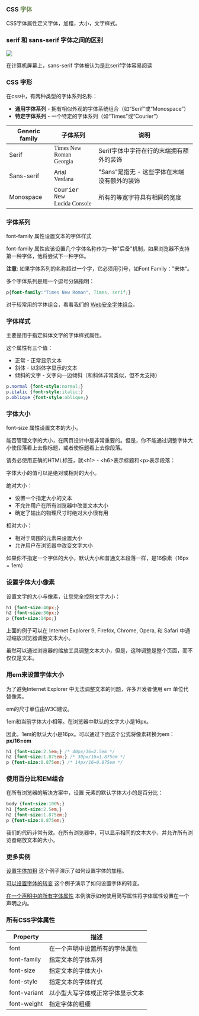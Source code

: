 ### CSS <span style="color:#64854c">字体</span>

CSS字体属性定义字体，加粗，大小，文字样式。

### serif 和 sans-serif 字体之间的区别
<img src="https://www.runoob.com/images/serif.gif">

在计算机屏幕上，sans-serif 字体被认为是比serif字体容易阅读

### CSS 字形

在css中，有两种类型的字体系列名称：

* **通用字体系列** - 拥有相似外观的字体系统组合（如“Serif”或“Monospace”）
* **特定字体系列** - 一个特定的字体系列（如“Times”或“Courier”）

| Generic family | 子体系列                | 说明 |
| -------------- | ----------------------- | ---- |
| Serif          | <span style="font-family:Times New Roman">Times New Roman</span> <br/><span style="font-family:Georgia">Georgia</span> | Serif字体中字符在行的末端拥有额外的装饰 |
| Sans-serif     | <span style="font-family:Arial">Arial </span><br><span style="font-family:Verdana">Verdana</span> | "Sans"是指无 - 这些字体在末端没有额外的装饰 |
| Monospace | <span style="font-family:Courier New">Courier New</span> <br/><span style="font-family:Lucida Console">Lucida Console</span> | 所有的等宽字符具有相同的宽度 |

### 字体系列

font-family 属性设置文本的字体样式

font-family 属性应该设置几个字体名称作为一种"后备"机制，如果浏览器不支持第一种字体，他将尝试下一种字体。

**注意**: 如果字体系列的名称超过一个字，它必须用引号，如Font Family："宋体"。

多个字体系列是用一个逗号分隔指明：

```css
p{font-family:"Times New Roman", Times, serif;}
```

对于较常用的字体组合，看看我们的 [Web安全字体组合](https://www.runoob.com/cssref/css-websafe-fonts.html)。

### 字体样式

主要是用于指定斜体文字的字体样式属性。

这个属性有三个值：

* 正常 - 正常显示文本
* 斜体 - 以斜体字显示的文本
* 倾斜的文字 - 文字向一边倾斜（和斜体非常类似，但不太支持）

```css
p.normal {font-style:normal;}
p.italic {font-style:italic;}
p.oblique {font-style:oblique;}
```

### 字体大小

font-size 属性设置文本的大小。

能否管理文字的大小，在网页设计中是非常重要的。但是，你不能通过调整字体大小使段落看上去像标题，或者使标题看上去像段落。

请务必使用正确的HTML标签，就&lt;h1&gt; - &lt;h6&gt;表示标题和&lt;p&gt;表示段落：

字体大小的值可以是绝对或相对的大小。

绝对大小：

* 设置一个指定大小的文本
* 不允许用户在所有浏览器中改变文本大小
* 确定了输出的物理尺寸时绝对大小很有用

相对大小：

* 相对于周围的元素来设置大小
* 允许用户在浏览器中改变文字大小

如果你不指定一个字体的大小，默认大小和普通文本段落一样，是16像素（16px = 1em）

### 设置字体大小像素

设置文字的大小与像素，让您完全控制文字大小：

```css
h1 {font-size:40px;}
h2 {font-size:30px;}
p {font-size:14px;}
```

上面的例子可以在 Internet Explorer 9, Firefox, Chrome, Opera, 和 Safari 中通过缩放浏览器调整文本大小。

虽然可以通过浏览器的缩放工具调整文本大小，但是，这种调整是整个页面，而不仅仅是文本。

### 用em来设置字体大小

为了避免Internet Explorer 中无法调整文本的问题，许多开发者使用 em 单位代替像素。

em的尺寸单位由W3C建议。

1em和当前字体大小相等。在浏览器中默认的文字大小是16px。

因此，1em的默认大小是16px。可以通过下面这个公式将像素转换为em：**px/16=em**

```css
h1 {font-size:2.5em;} /* 40px/16=2.5em */
h2 {font-size:1.875em;} /* 30px/16=1.875em */
p {font-size:0.875em;} /* 14px/16=0.875em */
```

### 使用百分比和EM组合

在所有浏览器的解决方案中，设置 <body>元素的默认字体大小的是百分比：

```css
body {font-size:100%;}
h1 {font-size:2.5em;}
h2 {font-size:1.875em;}
p {font-size:0.875em;}
```

我们的代码非常有效。在所有浏览器中，可以显示相同的文本大小，并允许所有浏览器缩放文本的大小。

### 更多实例

[设置字体加粗](https://www.runoob.com/try/try.php?filename=trycss_font-weight)
这个例子演示了如何设置字体的加粗。

[可以设置字体的转变](https://www.runoob.com/try/try.php?filename=trycss_font-variant)
这个例子演示了如何设置字体的转变。

[在一个声明中的所有字体属性](https://www.runoob.com/try/try.php?filename=trycss_font)
本例演示如何使用简写属性将字体属性设置在一个声明之内。

### 所有CSS字体属性

| Property     | 描述                             |
| ------------ | -------------------------------- |
| font         | 在一个声明中设置所有的字体属性   |
| font-family  | 指定文本的字体系列               |
| font-size    | 指定文本的字体大小               |
| font-style   | 指定文本的字体样式               |
| font-variant | 以小型大写字体或正常字体显示文本 |
| font-weight  | 指定字体的粗细                   |


